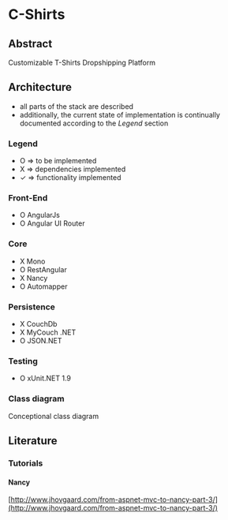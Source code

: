 ﻿# C-Shirts

## Abstract

Customizable T-Shirts Dropshipping Platform

## Architecture

- all parts of the stack are described
- additionally, the current state of implementation is continually documented according to the *Legend* section

### Legend

- O => to be implemented
- X => dependencies implemented
- ✓ => functionality implemented

### Front-End

- O AngularJs
- O Angular UI Router

### Core

- X Mono
- O RestAngular
- X Nancy
- O Automapper

### Persistence

- X CouchDb
- X MyCouch .NET
- O JSON.NET

### Testing

- O xUnit.NET 1.9

### Class diagram

Conceptional class diagram

[class diagram]: http://s16.postimg.org/xs7z1xdmd/Screen_Shot_2016_02_10_at_15_53_01.png "Class Diagram"

## Literature

### Tutorials

#### Nancy

[http://www.jhovgaard.com/from-aspnet-mvc-to-nancy-part-3/](http://www.jhovgaard.com/from-aspnet-mvc-to-nancy-part-3/)
